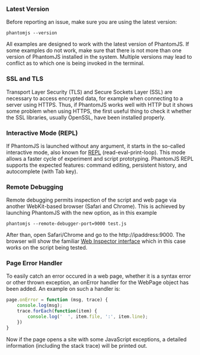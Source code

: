 ### Latest Version

Before reporting an issue, make sure you are using the latest version:

```
phantomjs --version
```

All examples are designed to work with the latest version of PhantomJS. If some examples do not work, make sure that there is not more than one version of PhantomJS installed in the system. Multiple versions may lead to conflict as to which one is being invoked in the terminal.

### SSL and TLS

Transport Layer Security (TLS) and Secure Sockets Layer (SSL) are necessary to access encrypted data, for example when connecting to a server using HTTPS. Thus, if PhantomJS works well with HTTP but it shows some problem when using HTTPS, the first useful thing to check it whether the SSL libraries, usually OpenSSL, have been installed properly.

### Interactive Mode (REPL)

If PhantomJS is launched without any argument, it starts in the so-called interactive mode, also known for [REPL](http://en.wikipedia.org/wiki/Read%E2%80%93eval%E2%80%93print_loop) (read-eval-print-loop). This mode allows a faster cycle of experiment and script prototyping. PhantomJS REPL supports the expected features: command editing, persistent history, and autocomplete (with Tab key).

### Remote Debugging

Remote debugging permits inspection of the script and web page via another WebKit-based browser (Safari and Chrome). This is achieved by launching PhantomJS with the new option, as in this example

```
phantomjs --remote-debugger-port=9000 test.js
```

After than, open Safari/Chrome and go to the http://ipaddress:9000. The browser will show the familiar [Web Inspector interface](http://www.webkit.org/blog/1620/webkit-remote-debugging/) which in this case works on the script being tested.

### Page Error Handler

To easily catch an error occured in a web page, whether it is a syntax error or other thrown exception, an onError handler for the WebPage object has been added. An example on such a handler is:

```javascript
page.onError = function (msg, trace) {
    console.log(msg);
    trace.forEach(function(item) {
        console.log('  ', item.file, ':', item.line);
    })
}
```

Now if the page opens a site with some JavaScript exceptions, a detailed information (including the stack trace) will be printed out.